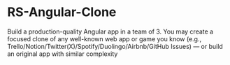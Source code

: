# RS-Angular-Clone
Build a production-quality Angular app in a team of 3. You may create a focused clone of any well-known web app or game you know (e.g., Trello/Notion/Twitter(X)/Spotify/Duolingo/Airbnb/GitHub Issues) — or build an original app with similar complexity